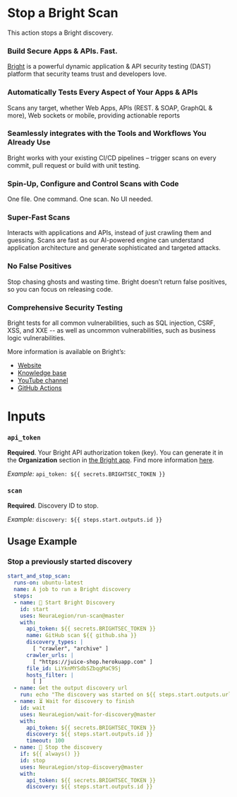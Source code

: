 # Stop a Bright Scan

This action stops a Bright discovery.

### Build Secure Apps & APIs. Fast.

[Bright](https://www.brightsec.com) is a powerful dynamic application & API security testing (DAST) platform that security teams trust and developers love.

### Automatically Tests Every Aspect of Your Apps & APIs

Scans any target, whether Web Apps, APIs (REST. & SOAP, GraphQL & more), Web sockets or mobile, providing actionable reports

### Seamlessly integrates with the Tools and Workflows You Already Use

Bright works with your existing CI/CD pipelines – trigger scans on every commit, pull request or build with unit testing.

### Spin-Up, Configure and Control Scans with Code

One file. One command. One scan. No UI needed.

### Super-Fast Scans

Interacts with applications and APIs, instead of just crawling them and guessing.
Scans are fast as our AI-powered engine can understand application architecture and generate sophisticated and targeted attacks.

### No False Positives

Stop chasing ghosts and wasting time. Bright doesn’t return false positives, so you can focus on releasing code.

### Comprehensive Security Testing

Bright tests for all common vulnerabilities, such as SQL injection, CSRF, XSS, and XXE -- as well as uncommon vulnerabilities, such as business logic vulnerabilities.

More information is available on Bright’s:
* [Website](https://www.brightsec.com/)
* [Knowledge base](https://docs.brightsec.com/docs/quickstart)
* [YouTube channel](https://www.youtube.com/channel/UCoIC0T1pmozq3eKLsUR2uUw)
* [GitHub Actions](https://github.com/marketplace?query=neuralegion+)

# Inputs

### `api_token`

**Required**. Your Bright API authorization token (key). You can generate it in the **Organization** section in [the Bright app](https://app.brightsec.com/login). Find more information [here](https://docs.brightsec.com/docs/manage-your-organization#manage-organization-apicli-authentication-tokens).

_Example:_ `api_token: ${{ secrets.BRIGHTSEC_TOKEN }}`

### `scan`

**Required**. Discovery ID to stop.

_Example:_ `discovery: ${{ steps.start.outputs.id }}`

## Usage Example

### Stop a previously started discovery

```yml
start_and_stop_scan:
  runs-on: ubuntu-latest
  name: A job to run a Bright discovery
  steps:
  - name: 🏁 Start Bright Discovery
    id: start
    uses: NeuraLegion/run-scan@master
    with:
      api_token: ${{ secrets.BRIGHTSEC_TOKEN }}
      name: GitHub scan ${{ github.sha }}
      discovery_types: |
        [ "crawler", "archive" ]
      crawler_urls: |
        [ "https://juice-shop.herokuapp.com" ]
      file_id: LiYknMYSdbSZbqgMaC9Sj
      hosts_filter: |
        [ ]
  - name: Get the output discovery url
    run: echo "The discovery was started on ${{ steps.start.outputs.url }}"
  - name: ⏳ Wait for discovery to finish
    id: wait
    uses: NeuraLegion/wait-for-discovery@master
    with:
      api_token: ${{ secrets.BRIGHTSEC_TOKEN }}
      discovery: ${{ steps.start.outputs.id }}
      timeout: 100
  - name: 🛑 Stop the discovery
    if: ${{ always() }}
    id: stop
    uses: NeuraLegion/stop-discovery@master
    with:
      api_token: ${{ secrets.BRIGHTSEC_TOKEN }}
      discovery: ${{ steps.start.outputs.id }}
```

